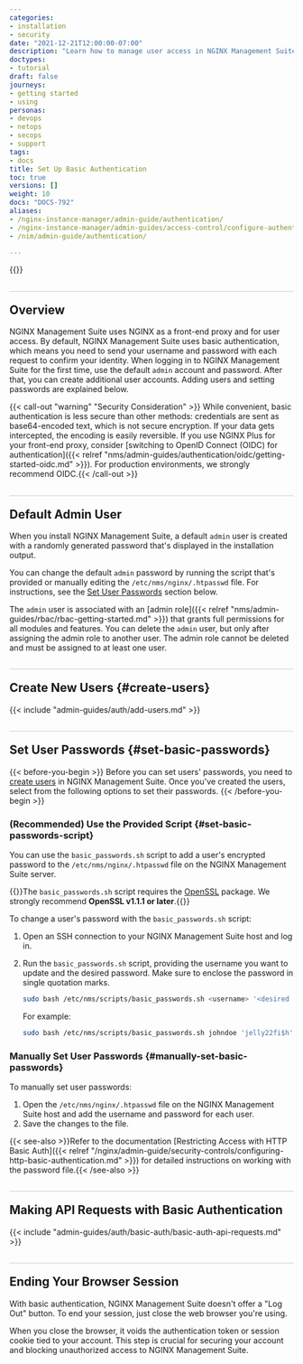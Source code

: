 ```yaml
---
categories:
- installation
- security
date: "2021-12-21T12:00:00-07:00"
description: "Learn how to manage user access in NGINX Management Suite using basic authentication with NGINX as a front-end proxy. The guide covers first-time login, creating additional users, and setting passwords."
doctypes:
- tutorial
draft: false
journeys:
- getting started
- using
personas:
- devops
- netops
- secops
- support
tags:
- docs
title: Set Up Basic Authentication
toc: true
versions: []
weight: 10
docs: "DOCS-792"
aliases:
- /nginx-instance-manager/admin-guide/authentication/
- /nginx-instance-manager/admin-guides/access-control/configure-authentication/
- /nim/admin-guide/authentication/

---
```


{{<custom-styles>}}

<style>
h2 {
  border-top: 1px solid #ccc;
  padding-top:20px;
}
</style>

## Overview

NGINX Management Suite uses NGINX as a front-end proxy and for user access. By default, NGINX Management Suite uses basic authentication, which means you need to send your username and password with each request to confirm your identity. When logging in to NGINX Management Suite for the first time, use the default `admin` account and password. After that, you can create additional user accounts. Adding users and setting passwords are explained below.

{{< call-out "warning" "Security Consideration" >}} While convenient, basic authentication is less secure than other methods: credentials are sent as base64-encoded text, which is not secure encryption. If your data gets intercepted, the encoding is easily reversible. If you use NGINX Plus for your front-end proxy, consider [switching to OpenID Connect (OIDC) for authentication]({{< relref "nms/admin-guides/authentication/oidc/getting-started-oidc.md" >}}). For production environments, we strongly recommend OIDC.{{< /call-out >}}

## Default Admin User

When you install NGINX Management Suite, a default `admin` user is created with a randomly generated password that's displayed in the installation output.

You can change the default `admin` password by running the script that's provided or manually editing the `/etc/nms/nginx/.htpasswd` file. For instructions, see the [Set User Passwords](#set-basic-passwords) section below.

The `admin` user is associated with an [admin role]({{< relref "nms/admin-guides/rbac/rbac-getting-started.md" >}}) that grants full permissions for all modules and features. You can delete the `admin` user, but only after assigning the admin role to another user. The admin role cannot be deleted and must be assigned to at least one user.

## Create New Users {#create-users}

{{< include "admin-guides/auth/add-users.md" >}}

## Set User Passwords {#set-basic-passwords}

{{< before-you-begin >}}
Before you can set users' passwords, you need to [create users](#create-users) in NGINX Management Suite. Once you've created the users, select from the following options to set their passwords.
{{< /before-you-begin >}}

### (Recommended) Use the Provided Script {#set-basic-passwords-script}

You can use the `basic_passwords.sh` script to add a user's encrypted password to the `/etc/nms/nginx/.htpasswd` file on the NGINX Management Suite server. 

{{<note>}}The `basic_passwords.sh` script requires the [OpenSSL](https://www.openssl.org) package. We strongly recommend **OpenSSL v1.1.1 or later**.{{</note>}}

To change a user's password with the `basic_passwords.sh` script:

1. Open an SSH connection to your NGINX Management Suite host and log in.
2. Run the `basic_passwords.sh` script, providing the username you want to update and the desired password. Make sure to enclose the password in single quotation marks.

    ```bash
    sudo bash /etc/nms/scripts/basic_passwords.sh <username> '<desired password>'
    ```

    For example:

    ```bash
    sudo bash /etc/nms/scripts/basic_passwords.sh johndoe 'jelly22fi$h'
    ```

### Manually Set User Passwords {#manually-set-basic-passwords}

To manually set user passwords:

1. Open the `/etc/nms/nginx/.htpasswd` file on the NGINX Management Suite host and add the username and password for each user. 
2. Save the changes to the file.

{{< see-also >}}Refer to the documentation [Restricting Access with HTTP Basic Auth]({{< relref "/nginx/admin-guide/security-controls/configuring-http-basic-authentication.md" >}}) for detailed instructions on working with the password file.{{< /see-also >}}


## Making API Requests with Basic Authentication

{{< include "admin-guides/auth/basic-auth/basic-auth-api-requests.md" >}}

## Ending Your Browser Session

With basic authentication, NGINX Management Suite doesn't offer a "Log Out" button. To end your session, just close the web browser you're using.

When you close the browser, it voids the authentication token or session cookie tied to your account. This step is crucial for securing your account and blocking unauthorized access to NGINX Management Suite.
